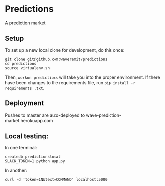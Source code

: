 # Predictions

A prediction market

## Setup

To set up a new local clone for development, do this once:

    git clone git@github.com:waveremit/predictions
    cd predictions
    source virtualenv.sh

Then, `workon predictions` will take you into the proper environment. If there
have been changes to the requirements file, run `pip install -r requirements
.txt`.

## Deployment

Pushes to master are auto-deployed to wave-prediction-market.herokuapp.com

## Local testing:

In one terminal:

    createdb predictionslocal
    SLACK_TOKEN=1 python app.py

In another:

    curl -d 'token=1N&text=COMMAND' localhost:5000
